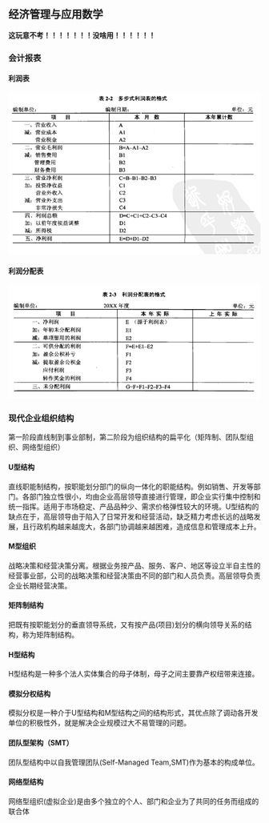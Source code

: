 ## 经济管理与应用数学

**这玩意不考！！！！！！！没啥用！！！！！！**

### 会计报表

#### 利润表

![image-20231211154028741](assets/image-20231211154028741.png)

#### 利润分配表

![image-20231211154116062](assets/image-20231211154116062.png)

### **现代企业组织结构**

第一阶段直线制到事业部制，第二阶段为组织结构的扁平化（矩阵制、团队型组织、网络型组织）

#### U型结构

直线职能制结构，按职能划分部门的纵向一体化的职能结构。例如销售、开发等部门。各部门独立性很小，均由企业高层领导直接进行管理，即企业实行集中控制和统一指挥。适用于市场稳定、产品品种少、需求价格弹性较大的环境。U型结构的缺点在于，高层领导由于陷入了日常开发和经营活动，缺乏精力考虑长远的战略发展，且行政机构越来越庞大，各部门协调越来越困难，造成信息和管理成本上升。

#### M型组织

战略决策和经营决策分离。根据业务按产品、服务、客户、地区等设立半自主性的经营事业部，公司的战略决策和经营决策由不同的部门和人员负责。高层领导负责企业长期经营决策。

#### 矩阵制结构

把既有按职能划分的垂直领导系统，又有按产品(项目)划分的横向领导关系的结构，称为矩阵制结构。

#### H型结构

H型结构是一种多个法人实体集合的母子体制，母子之间主要靠产权纽带来连接。

#### 模拟分权结构

模拟分权是一种介于U型结构和M型结构之间的结构形式，其优点除了调动各开发单位的积极性外，就是解决企业规模过大不易管理的问题。

#### 团队型架构（SMT）

团队型结构中以自我管理团队(Self-Managed Team,SMT)作为基本的构成单位。

#### 网络型结构

网络型组织(虚拟企业)是由多个独立的个人、部门和企业为了共同的任务而组成的联合体
